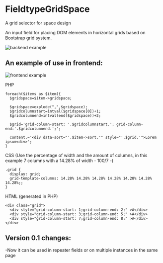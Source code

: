 # FieldtypeGridSpace
A grid selector for space design

An input field for placing DOM elements in horizontal grids based on Bootstrap grid system.

![backend example](https://i.imgur.com/rHXqOjT.jpg)

## An example of use in frontend:

![frontend example](https://i.imgur.com/7fmtEQ7.jpg)

PHP
```
foreach($items as $item){
  $gridspace=$item->gridspace;

  $gridspace=explode(",",$gridspace);
  $gridcolumnstart=intval($gridspace[0])+1;
  $gridcolumnend=intval(end($gridspace))+2;

  $grid='grid-column-start: '.$gridcolumnstart.'; grid-column-end:'.$gridcolumnend.';';

  content.='<div data-sort="'.$item->sort.'" style="'.$grid.'">Lorem ipsum<div>';
}
```

CSS (Use the percentage of width and the amount of columns, in this example 7 columns with a 14.28% of width - 100/7 -)
```
.grid {
  display: grid;
  grid-template-columns: 14.28% 14.28% 14.28% 14.28% 14.28% 14.28% 14.28%;;
}
```

HTML (generated in PHP)
```
<div class="grid">
  <div style="grid-column-start: 1;grid-column-end: 2;" >A</div>
  <div style="grid-column-start: 3;grid-column-end: 5;" >A</div>
  <div style="grid-column-start: 7;grid-column-end: 8;" >A</div>
</div>
```
## Version 0.1 changes:
-Now it can be used in repeater fields or on multiple instances in the same page
